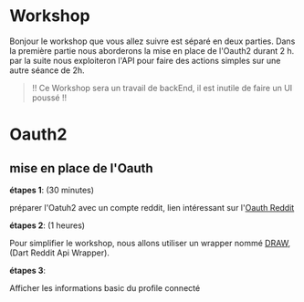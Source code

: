# Workshop

Bonjour le workshop que vous allez suivre est séparé en deux parties.
Dans la première partie nous aborderons la mise en place de l'Oauth2 durant 2 h.
par la suite nous exploiteron l'API pour faire des actions simples sur une autre séance de 2h.

> !! Ce Workshop sera un travail de backEnd, il est inutile de faire un UI poussé !!

# Oauth2
## mise en place de l'Oauth
 
 __étapes 1__: (30 minutes)
 
préparer l'Oatuh2 avec un compte reddit,
lien intéressant sur l'[Oauth Reddit](https://github.com/reddit-archive/reddit/wiki/OAuth2)

 __étapes 2__: (1 heures)

Pour simplifier le workshop, nous allons utiliser un wrapper nommé [DRAW](https://pub.dev/packages/draw#-installing-tab-), (Dart Reddit Api Wrapper).


 __étapes 3__:

Afficher les informations basic du profile connecté
